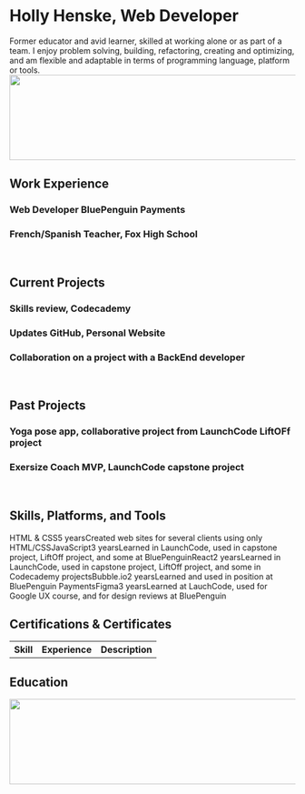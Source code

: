 <h1>Holly Henske, Web Developer</h1>

<body>
Former educator and avid learner, skilled at working alone or as part of a team.  I enjoy problem solving, building, refactoring, creating
 and optimizing, and am flexible and adaptable in terms of programming language, platform or tools.
 <img src="https://github.com/user-attachments/assets/c8a4c5ab-dc31-4733-ae09-fa52f0d22ce4" height="150px" width="800px" />
  
<h2>Work Experience</h2>
<h3>Web Developer BluePenguin Payments</h3>
<h3>French/Spanish Teacher, Fox High School</h3>
<br>
<h2>Current Projects</h2>
<h3>Skills review, Codecademy</h3>
<h3>Updates GitHub, Personal Website</h3>
<h3>Collaboration on a project with a BackEnd developer</h3>
<br>
<h2>Past Projects</h2>
<h3>Yoga pose app, collaborative project from LaunchCode LiftOFf project</h3>
<h3>Exersize Coach MVP, LaunchCode capstone project</h3>
<br>
<h2>Skills, Platforms, and Tools</h2>
<table>
 <thead>
  <tr>
   <th>Skill</th>
   <th>Experience</th>
   <th>Description</th>
  </tr>
 </thead>
 <tbody>
  <tr>HTML & CSS</tr>
  <tr>5 years</tr>
  <tr>Created web sites for several clients using only HTML/CSS</tr>
  <tr>JavaScript</tr>
  <tr>3 years</tr>
  <tr>Learned in LaunchCode, used in capstone project, LiftOff project, and some at BluePenguin</tr>
  <tr>React</tr>
  <tr>2 years</tr>
  <tr>Learned in LaunchCode, used in capstone project, LiftOff project, and some in Codecademy projects</tr>
  <tr>Bubble.io</tr>
  <tr>2 years</tr>
  <tr>Learned and used in position at BluePenguin Payments</tr>
  <tr>Figma</tr>
  <tr>3 years</tr>
  <tr>Learned at LauchCode, used for Google UX course, and for design reviews at BluePenguin</tr>
  <br />
  <h2>Certifications & Certificates</h2>

  
 </tbody>
</table>

<h2>Education</h2>
<img src="https://github.com/user-attachments/assets/c8a4c5ab-dc31-4733-ae09-fa52f0d22ce4" height="150px" width="800px" />
  
</body>


